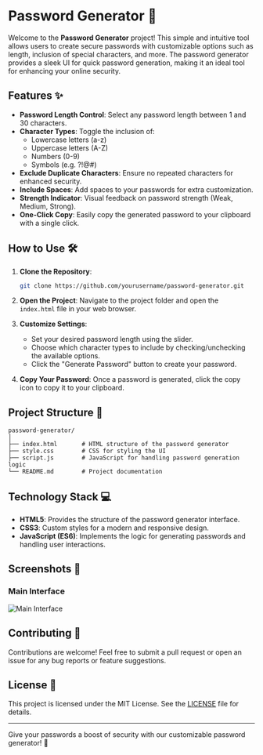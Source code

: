 # Password Generator 🔐

Welcome to the **Password Generator** project! This simple and intuitive tool allows users to create secure passwords with customizable options such as length, inclusion of special characters, and more. The password generator provides a sleek UI for quick password generation, making it an ideal tool for enhancing your online security. 

## Features ✨
- **Password Length Control**: Select any password length between 1 and 30 characters.
- **Character Types**: Toggle the inclusion of:
  - Lowercase letters (a-z)
  - Uppercase letters (A-Z)
  - Numbers (0-9)
  - Symbols (e.g. ?!@#)
- **Exclude Duplicate Characters**: Ensure no repeated characters for enhanced security.
- **Include Spaces**: Add spaces to your passwords for extra customization.
- **Strength Indicator**: Visual feedback on password strength (Weak, Medium, Strong).
- **One-Click Copy**: Easily copy the generated password to your clipboard with a single click.

## How to Use 🛠️

1. **Clone the Repository**:
   ```bash
   git clone https://github.com/yourusername/password-generator.git
   ```

2. **Open the Project**:
   Navigate to the project folder and open the `index.html` file in your web browser.

3. **Customize Settings**:
   - Set your desired password length using the slider.
   - Choose which character types to include by checking/unchecking the available options.
   - Click the "Generate Password" button to create your password.

4. **Copy Your Password**:
   Once a password is generated, click the copy icon to copy it to your clipboard.

## Project Structure 📂

```
password-generator/
│
├── index.html       # HTML structure of the password generator
├── style.css        # CSS for styling the UI
├── script.js        # JavaScript for handling password generation logic
└── README.md        # Project documentation
```

## Technology Stack 💻
- **HTML5**: Provides the structure of the password generator interface.
- **CSS3**: Custom styles for a modern and responsive design.
- **JavaScript (ES6)**: Implements the logic for generating passwords and handling user interactions.

## Screenshots 📸

### Main Interface
![Main Interface](./main_interface.png)

## Contributing 🤝
Contributions are welcome! Feel free to submit a pull request or open an issue for any bug reports or feature suggestions.

## License 📄
This project is licensed under the MIT License. See the [LICENSE](./LICENSE) file for details.

---

Give your passwords a boost of security with our customizable password generator! 🔑